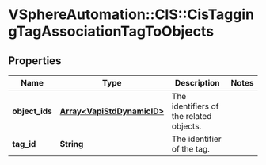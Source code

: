 # VSphereAutomation::CIS::CisTaggingTagAssociationTagToObjects

## Properties
Name | Type | Description | Notes
------------ | ------------- | ------------- | -------------
**object_ids** | [**Array&lt;VapiStdDynamicID&gt;**](VapiStdDynamicID.md) | The identifiers of the related objects. | 
**tag_id** | **String** | The identifier of the tag. | 


